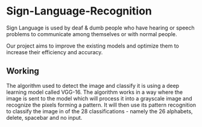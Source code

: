 # Sign-Language-Recognition

Sign Language is used by deaf & dumb people who have hearing or speech problems to communicate among themselves or with normal people.

Our project aims to improve the existing models and optimize them to increase their efficiency and accuracy. 

## Working


The algorithm used to detect the image and classify it is using a deep learning model called VGG-16. The algorithm works in a way where the image is sent to the model which will process it into a grayscale image and recognize the pixels forming a pattern. It will then use its pattern recognition to classify the image in of the 28 classifications - namely the 26 alphabets, delete, spacebar and no input. 